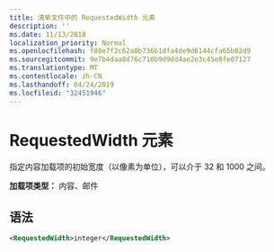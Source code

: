 ```yaml
---
title: 清单文件中的 RequestedWidth 元素
description: ''
ms.date: 11/13/2018
localization_priority: Normal
ms.openlocfilehash: f80e7f2c62a0b736b1dfa4de9d6144cfa65b02d9
ms.sourcegitcommit: 9e7b4daa8d76c710b9d9dd4ae2e3c45e8fe07127
ms.translationtype: MT
ms.contentlocale: zh-CN
ms.lasthandoff: 04/24/2019
ms.locfileid: "32451946"
---
```

# <a name="requestedwidth-element"></a>RequestedWidth 元素

指定内容加载项的初始宽度（以像素为单位），可以介于 32 和 1000 之间。

**加载项类型：** 内容、邮件

## <a name="syntax"></a>语法

```XML
<RequestedWidth>integer</RequestedWidth>
```

